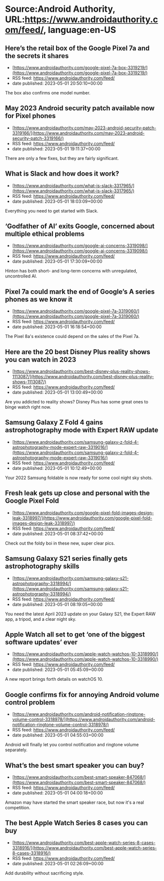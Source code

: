 # Source:Android Authority, URL:https://www.androidauthority.com/feed/, language:en-US

## Here’s the retail box of the Google Pixel 7a and the secrets it shares
 - [https://www.androidauthority.com/google-pixel-7a-box-3319219/](https://www.androidauthority.com/google-pixel-7a-box-3319219/)
 - RSS feed: https://www.androidauthority.com/feed/
 - date published: 2023-05-01 20:50:10+00:00

The box also confirms one model number.

## May 2023 Android security patch available now for Pixel phones
 - [https://www.androidauthority.com/may-2023-android-security-patch-3319166/](https://www.androidauthority.com/may-2023-android-security-patch-3319166/)
 - RSS feed: https://www.androidauthority.com/feed/
 - date published: 2023-05-01 19:11:37+00:00

There are only a few fixes, but they are fairly significant.

## What is Slack and how does it work?
 - [https://www.androidauthority.com/what-is-slack-3317965/](https://www.androidauthority.com/what-is-slack-3317965/)
 - RSS feed: https://www.androidauthority.com/feed/
 - date published: 2023-05-01 18:03:09+00:00

Everything you need to get started with Slack.

## ‘Godfather of AI’ exits Google, concerned about multiple ethical problems
 - [https://www.androidauthority.com/google-ai-concerns-3319098/](https://www.androidauthority.com/google-ai-concerns-3319098/)
 - RSS feed: https://www.androidauthority.com/feed/
 - date published: 2023-05-01 17:30:09+00:00

Hinton has both short- and long-term concerns with unregulated, uncontrolled AI.

## Pixel 7a could mark the end of Google’s A series phones as we know it
 - [https://www.androidauthority.com/google-pixel-7a-3319060/](https://www.androidauthority.com/google-pixel-7a-3319060/)
 - RSS feed: https://www.androidauthority.com/feed/
 - date published: 2023-05-01 16:18:54+00:00

The Pixel 8a's existence could depend on the sales of the Pixel 7a.

## Here are the 20 best Disney Plus reality shows you can watch in 2023
 - [https://www.androidauthority.com/best-disney-plus-reality-shows-1113087/](https://www.androidauthority.com/best-disney-plus-reality-shows-1113087/)
 - RSS feed: https://www.androidauthority.com/feed/
 - date published: 2023-05-01 13:00:49+00:00

Are you addicted to reality shows? Disney Plus has some great ones to binge watch right now.

## Samsung Galaxy Z Fold 4 gains astrophotography mode with Expert RAW update
 - [https://www.androidauthority.com/samsung-galaxy-z-fold-4-astrophotography-mode-expert-raw-3319016/](https://www.androidauthority.com/samsung-galaxy-z-fold-4-astrophotography-mode-expert-raw-3319016/)
 - RSS feed: https://www.androidauthority.com/feed/
 - date published: 2023-05-01 10:12:49+00:00

Your 2022 Samsung foldable is now ready for some cool night sky shots.

## Fresh leak gets up close and personal with the Google Pixel Fold
 - [https://www.androidauthority.com/google-pixel-fold-images-design-leak-3318997/](https://www.androidauthority.com/google-pixel-fold-images-design-leak-3318997/)
 - RSS feed: https://www.androidauthority.com/feed/
 - date published: 2023-05-01 08:37:42+00:00

Check out the foldy boi in these new, super clear pics.

## Samsung Galaxy S21 series finally gets astrophotography skills
 - [https://www.androidauthority.com/samsung-galaxy-s21-astrophotography-3318994/](https://www.androidauthority.com/samsung-galaxy-s21-astrophotography-3318994/)
 - RSS feed: https://www.androidauthority.com/feed/
 - date published: 2023-05-01 08:19:05+00:00

You need the latest April 2023 update on your Galaxy S21, the Expert RAW app, a tripod, and a clear night sky.

## Apple Watch all set to get ‘one of the biggest software updates’ ever
 - [https://www.androidauthority.com/apple-watch-watchos-10-3318990/](https://www.androidauthority.com/apple-watch-watchos-10-3318990/)
 - RSS feed: https://www.androidauthority.com/feed/
 - date published: 2023-05-01 05:45:09+00:00

A new report brings forth details on watchOS 10.

## Google confirms fix for annoying Android volume control problem
 - [https://www.androidauthority.com/android-notification-ringtone-volume-control-3318978/](https://www.androidauthority.com/android-notification-ringtone-volume-control-3318978/)
 - RSS feed: https://www.androidauthority.com/feed/
 - date published: 2023-05-01 04:55:03+00:00

Android will finally let you control notification and ringtone volume separately.

## What’s the best smart speaker you can buy?
 - [https://www.androidauthority.com/best-smart-speaker-847068/](https://www.androidauthority.com/best-smart-speaker-847068/)
 - RSS feed: https://www.androidauthority.com/feed/
 - date published: 2023-05-01 04:00:18+00:00

Amazon may have started the smart speaker race, but now it's a real competition.

## The best Apple Watch Series 8 cases you can buy
 - [https://www.androidauthority.com/best-apple-watch-series-8-cases-3318916/](https://www.androidauthority.com/best-apple-watch-series-8-cases-3318916/)
 - RSS feed: https://www.androidauthority.com/feed/
 - date published: 2023-05-01 02:26:09+00:00

Add durability without sacrificing style.

